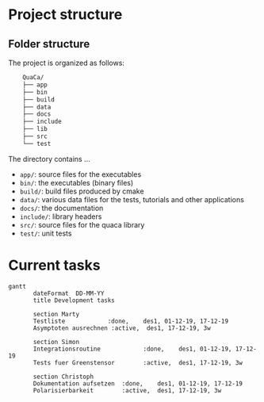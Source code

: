 # Project structure

## Folder structure

The project is organized as follows:

```bash
    QuaCa/
    ├── app
    ├── bin
    ├── build
    ├── data
    ├── docs
    ├── include
    ├── lib
    ├── src
    └── test
```

The directory contains ...

- `app/`: source files for the executables
- `bin/`: the executables (binary files)
- `build/`: build files produced by cmake
- `data/`: various data files for the tests, tutorials and other applications
- `docs/`: the documentation
- `include/`: library headers
- `src/`: source files for the quaca library
- `test/`: unit tests

# Current tasks

```mermaid
gantt
       dateFormat  DD-MM-YY
       title Development tasks

       section Marty
       Testliste            :done,    des1, 01-12-19, 17-12-19
       Asymptoten ausrechnen :active,  des1, 17-12-19, 3w
       
       section Simon
       Integrationsroutine            :done,    des1, 01-12-19, 17-12-19
       Tests fuer Greenstensor        :active,  des1, 17-12-19, 3w
       
       section Christoph
       Dokumentation aufsetzen  :done,    des1, 01-12-19, 17-12-19
       Polarisierbarkeit        :active,  des1, 17-12-19, 3w
```
